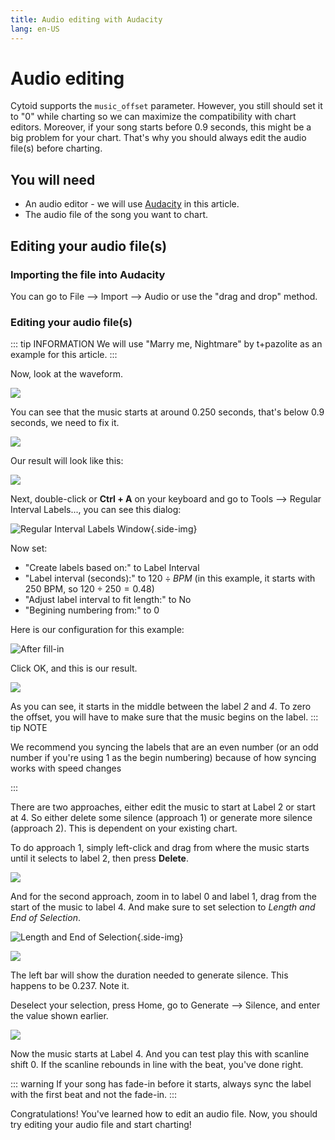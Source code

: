 ```yaml
---
title: Audio editing with Audacity
lang: en-US
---
```


# Audio editing

Cytoid supports the `music_offset` parameter. However, you still should set it to "0" while charting so we can maximize the compatibility with chart editors. Moreover, if your song starts before 0.9 seconds, this might be a big problem for your chart. That's why you should always edit the audio file(s) before charting.

## You will need

- An audio editor - we will use [Audacity](https://www.audacityteam.org/) in this article.
- The audio file of the song you want to chart.

## Editing your audio file(s)

### Importing the file into Audacity

You can go to File --> Import --> Audio or use the "drag and drop" method.

### Editing your audio file(s)

::: tip INFORMATION
We will use "Marry me, Nightmare" by t+pazolite as an example for this article.
:::

Now, look at the waveform.

![](./_sources_audio.md/start.png)

You can see that the music starts at around 0.250 seconds, that's below 0.9 seconds, we need to fix it.

![](./_sources_audio.md/slience.png)

Our result will look like this:

![](./_sources_audio.md/after.png)

Next, double-click or **Ctrl + A** on your keyboard and go to Tools --> Regular Interval Labels..., you can see this dialog:

![Regular Interval Labels Window](./_sources_audio.md/labels_window.png){.side-img}

Now set:

- "Create labels based on:" to Label Interval
- "Label interval (seconds):" to ${120 \div BPM}$ (in this example, it starts with 250 BPM, so ${120 \div 250} = 0.48$)
- "Adjust label interval to fit length:" to No
- "Begining numbering from:" to 0

Here is our configuration for this example:

![After fill-in](./_sources_audio.md/labels_after.png)

Click OK, and this is our result.

![](./_sources_audio.md/result.png)

As you can see, it starts in the middle between the label *2* and *4*. To zero the offset, you will have to make sure that the music begins on the label.
::: tip NOTE

We recommend you syncing the labels that are an even number (or an odd number if you're using 1 as the begin numbering) because of how syncing works with speed changes

:::

There are two approaches, either edit the music to start at Label 2 or start at 4. So either delete some silence (approach 1) or generate more silence (approach 2). This is dependent on your existing chart.

To do approach 1, simply left-click and drag from where the music starts until it selects to label 2, then press **Delete**.

![](./_sources_audio.md/appr1.png)

And for the second approach, zoom in to label 0 and label 1, drag from the start of the music to label 4. And make sure to set selection to *Length and End of Selection*.

![Length and End of Selection](./_sources_audio.md/length.png){.side-img}

![](./_sources_audio.md/appr2.png)

The left bar will show the duration needed to generate silence. This happens to be 0.237. Note it.

Deselect your selection, press Home, go to Generate --> Silence, and enter the value shown earlier.

![](./_sources_audio.md/appr2_after.png)

Now the music starts at Label 4. And you can test play this with scanline shift 0. If the scanline rebounds in line with the beat, you've done right.

::: warning
If your song has fade-in before it starts, always sync the label with the first beat and not the fade-in.
:::

Congratulations! You've learned how to edit an audio file. Now, you should try editing your audio file and start charting!

